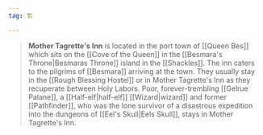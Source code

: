 ```yaml
---
tag: 🏗️

---
```

> **Mother Tagrette's Inn** is located in the port town of [[Queen Bes]] which sits on the [[Cove of the Queen]] in the [[Besmara's Throne|Besmaras Throne]] island in the [[Shackles]]. The inn caters to the pilgrims of [[Besmara]] arriving at the town. They usually stay in the [[Rough Blessing Hostel]] or in Mother Tagrette's Inn as they recuperate between Holy Labors. Poor, forever-trembling [[Gelrue Palane]], a [[Half-elf|half-elf]] [[Wizard|wizard]] and former [[Pathfinder]], who was the lone survivor of a disastrous expedition into the dungeons of [[Eel's Skull|Eels Skull]], stays in Mother Tagrette's Inn.







